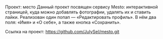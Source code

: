 Проект: место
Данный проект посвящен сервису Mesto: интерактивной страницей, куда можно добавлять фотографии, удалять их и ставить лайки.
Реализован один попап — «Редактировать профиль». В нём два поля: «Имя» и «О себе», а также кнопка «Сохранить».

Ссылка на проект: https://github.com/JulySel/mesto.git
